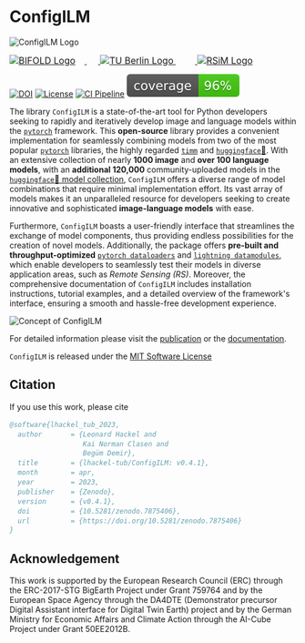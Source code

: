 # ConfigILM
![ConfigILM Logo](https://raw.githubusercontent.com/wiki/lhackel-tub/ConfigILM/static/imgs/ConfigILM_v1.png)

<a href="https://bifold.berlin/"><img src="https://raw.githubusercontent.com/wiki/lhackel-tub/ConfigILM/static/imgs/BIFOLD_Logo_farbig.svg" style="font-size: 1rem; height: 2em; width: auto; margin-right: 1em" alt="BIFOLD Logo"/>
<img height="2em" hspace="10em"/>
<a href="https://www.tu.berlin/"><img src="https://raw.githubusercontent.com/wiki/lhackel-tub/ConfigILM/static/imgs/tu-berlin-logo-long-red.svg" style="font-size: 1rem; height: 2em; width: auto" alt="TU Berlin Logo"/>
<img height="2em" hspace="17em"/>
<a href="https://rsim.berlin/"><img src="https://raw.githubusercontent.com/wiki/lhackel-tub/ConfigILM/static/imgs/RSiM_Logo_1.png" style="font-size: 1rem; height: 2em; width: auto" alt="RSiM Logo"/>

[![DOI](https://zenodo.org/badge/DOI/10.5281/zenodo.7875406.svg)](https://doi.org/10.5281/zenodo.7875406)
[![License](https://img.shields.io/badge/License-MIT-blue.svg)](https://opensource.org/licenses/mit-0)
[![CI Pipeline](https://github.com/lhackel-tub/ConfigILM/actions/workflows/ci.yml/badge.svg)](https://github.com/lhackel-tub/ConfigILM/actions/workflows/ci.yml)
[![Code Coverage](./coverage.svg)](./.coverage)

<!-- introduction-start -->
The library `ConfigILM` is a state-of-the-art tool for Python developers seeking to rapidly and
iteratively develop image and language models within the [`pytorch`](https://pytorch.org/) framework.
This **open-source** library provides a convenient implementation for seamlessly combining models
from two of the most popular [`pytorch`](https://pytorch.org/) libraries,
the highly regarded [`timm`](https://github.com/rwightman/pytorch-image-models) and [`huggingface`🤗](https://huggingface.co/).
With an extensive collection of nearly **1000 image** and **over 100 language models**,
with an **additional 120,000** community-uploaded models in the [`huggingface`🤗 model collection](https://huggingface.co/models),
`ConfigILM` offers a diverse range of model combinations that require minimal implementation effort.
Its vast array of models makes it an unparalleled resource for developers seeking to create
innovative and sophisticated **image-language models** with ease.

Furthermore, `ConfigILM` boasts a user-friendly interface that streamlines the exchange of model components,
thus providing endless possibilities for the creation of novel models.
Additionally, the package offers **pre-built and throughput-optimized**
[`pytorch dataloaders`](https://pytorch.org/tutorials/beginner/basics/data_tutorial.html) and
[`lightning datamodules`](https://lightning.ai/docs/pytorch/latest/data/datamodule.html),
which enable developers to seamlessly test their models in diverse application areas, such as *Remote Sensing (RS)*.
Moreover, the comprehensive documentation of `ConfigILM` includes installation instructions,
tutorial examples, and a detailed overview of the framework's interface, ensuring a smooth and hassle-free development experience.

<!-- introduction-end -->

![Concept of ConfigILM](https://raw.githubusercontent.com/wiki/lhackel-tub/ConfigILM/static/imgs/ConfigILM-ILMType.VQA_CLASSIFICATION.png)

For detailed information please visit the [publication](TODO:arXiv-Link) or the [documentation](https://lhackel-tub.github.io/ConfigILM).

`ConfigILM` is released under the [MIT Software License](https://opensource.org/licenses/mit-0)


## Citation

<!-- citation-start -->
If you use this work, please cite

```bibtex
@software{lhackel_tub_2023,
  author       = {Leonard Hackel and
                  Kai Norman Clasen and
                  Begüm Demir},
  title        = {lhackel-tub/ConfigILM: v0.4.1},
  month        = apr,
  year         = 2023,
  publisher    = {Zenodo},
  version      = {v0.4.1},
  doi          = {10.5281/zenodo.7875406},
  url          = {https://doi.org/10.5281/zenodo.7875406}
}
```
<!-- citation-end -->

## Acknowledgement
This work is supported by the European Research Council (ERC) through the ERC-2017-STG
BigEarth Project under Grant 759764 and by the European Space Agency through the DA4DTE
(Demonstrator precursor Digital Assistant interface for Digital Twin Earth) project and
by the German Ministry for Economic Affairs and Climate Action through the AI-Cube
Project under Grant 50EE2012B.
